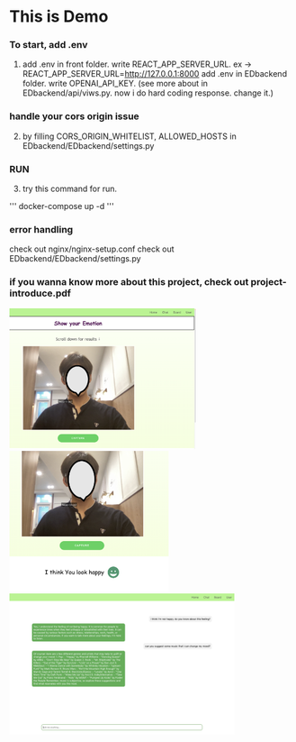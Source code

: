 # This is Demo

### To start, add .env

1. add .env in front folder.
   write REACT_APP_SERVER_URL. ex -> REACT_APP_SERVER_URL=http://127.0.0.1:8000
   add .env in EDbackend folder.
   write OPENAI_API_KEY. (see more about in EDbackend/api/viws.py. now i do hard coding response. change it.)

### handle your cors origin issue

2. by filling CORS_ORIGIN_WHITELIST, ALLOWED_HOSTS in EDbackend/EDbackend/settings.py

### RUN

3. try this command for run.

'''
docker-compose up -d
'''

### error handling

check out nginx/nginx-setup.conf
check out EDbackend/EDbackend/settings.py

### if you wanna know more about this project, check out project-introduce.pdf

<img src="./project-capture/facedetect1.png" height="250"/>
<img src="./project-capture/facedetect2.png" height="250"/>
<img src="./project-capture/chat.png" height="250"/>
